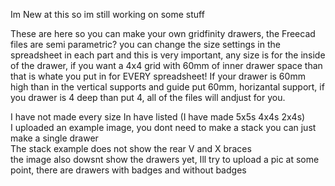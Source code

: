 Im New at this so im still working on some stuff

These are here so you can make your own gridfinity drawers, the Freecad files are semi parametric? you can change the size settings in the spreadsheet in each part and this is very important, any size is for the inside of the drawer, if you want a 4x4 grid with 60mm of inner drawer space than that is whate you put in for EVERY spreadsheet! If your drawer is 60mm high than in the vertical supports and guide put 60mm, horizantal support, if you drawer is 4 deep than put 4, all of the files will andjust for you.


I have not made every size In have listed (I have made 5x5s 4x4s 2x4s)</br>
I uploaded an example image, you dont need to make a stack you can just make a single drawer</br>
The stack example does not show the rear V and X braces</br>
the image also dowsnt show the drawers yet, Ill try to upload a pic at some point, there are drawers with badges and without badges</br>

